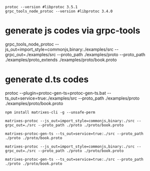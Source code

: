 ```
protoc --version #libprotoc 3.5.1
grpc_tools_node_protoc --version #libprotoc 3.4.0
```

# generate js codes via grpc-tools
grpc_tools_node_protoc --js_out=import_style=commonjs,binary:./examples/src --grpc_out=./examples/src --proto_path ./examples/proto --proto_path ./examples/proto_extends ./examples/proto/book.proto

# generate d.ts codes
protoc --plugin=protoc-gen-ts=protoc-gen-ts.bat --ts_out=service=true:./examples/src --proto_path ./examples/proto ./examples/proto/book.proto
```
npm install matrixes-cli -g --unsafe-perm

matrixes-protoc --js_out=import_style=commonjs,binary:./src --grpc_out=./src --proto_path ./proto ./proto/book.proto

matrixes-protoc-gen-ts --ts_out=service=true:./src --proto_path ./proto ./proto/book.proto

matrixes-protoc --js_out=import_style=commonjs,binary:./src --grpc_out=./src --proto_path ./proto ./proto/book.proto

matrixes-protoc-gen-ts --ts_out=service=true:./src --proto_path ./proto ./proto/book.proto